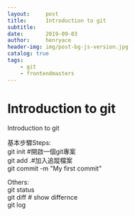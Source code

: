 ```yaml
---
layout:     post
title:      Introduction to git
subtitle:   
date:       2019-09-03
author:     henryace
header-img: img/post-bg-js-version.jpg
catalog: true
tags:
    - git
    - frontendmasters 
---
```

# Introduction to git

Introduction to git<br>

基本步驟Steps:<br>
git init #開啟一個git專案<br>
git add .#加入追蹤檔案<br>
git commit -m "My first commit"<br>

Others:<br>
git status<br>
git diff # show differnce<br>
git log<br>